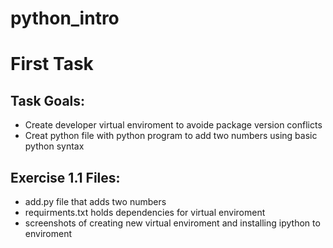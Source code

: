 # python_intro

# First Task

## Task Goals:

- Create developer virtual enviroment to avoide package version conflicts
- Creat python file with python program to add two numbers using basic python syntax

## Exercise 1.1 Files:

- add.py file that adds two numbers
- requirments.txt holds dependencies for virtual enviroment
- screenshots of creating new virtual enviroment and installing ipython to enviroment 
